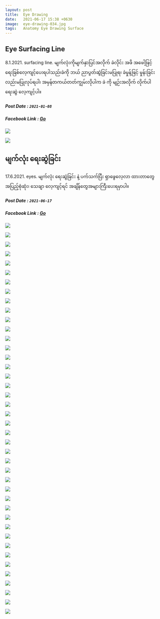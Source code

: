 ```yaml
---
layout: post
title:  Eye Drawing
date:   2021-06-17 15:38 +0630
image:  eye-drawing-034.jpg
tags:   Anatomy Eye Drawing Surface 
---
```

## Eye Surfacing Line
8.1.2021. surfacing line.
မျက်လုံးကိုမျက်နှာပြင်အလိုက် ခဲလိုင်း အဖိ အဖေါ့ဖြင့် ရေးခြစ်လေ့ကျင့်ပေးရပါသည်၊ခဲကို ဘယ် ညာပွတ်ဆွဲခြင်းမပြုရ၊ ခဲမှုန့်ဖြင့် မှုန်းခြင်းလည်းမပြုလုပ်ရပါ၊ အမှန်တကယ်တတ်ကျွမ်းလိုပါက ခဲ ကို မျဉ်းအလိုက် လိုက်ပါရေးဆွဲ လေ့ကျင့်ပါ။
##### Post Date : `2021-01-08`
##### Facebook Link : [Go](https://www.facebook.com/groups/243207936740930/posts/332508707810852/)

![]({{site.baseurl}}/img/eye-drawing-002/001.jpg)

![]({{site.baseurl}}/img/eye-drawing-002/002.jpg)

## မျက်လုံး ရေးဆွဲခြင်း
17.6.2021. eyes. မျက်လုံး ရေးဆွဲခြင်း နဲ့ ပက်သက်ပြီး ရှာဖွေလေ့လာ ထားတာတွေ အပြည့်စုံဆုံး၊ သေချာ လေ့ကျင့်ရင် အချိန်တွေအများကြီးပေးရမှာပါ။
##### Post Date : `2021-06-17`
##### Facebook Link : [Go](https://www.facebook.com/groups/243207936740930/permalink/410777679983954/)

![]({{site.baseurl}}/img/eye-drawing-001/001.jpg)

![]({{site.baseurl}}/img/eye-drawing-001/002.jpg)

![]({{site.baseurl}}/img/eye-drawing-001/003.jpg)

![]({{site.baseurl}}/img/eye-drawing-001/004.jpg)

![]({{site.baseurl}}/img/eye-drawing-001/005.jpg)

![]({{site.baseurl}}/img/eye-drawing-001/006.jpg)

![]({{site.baseurl}}/img/eye-drawing-001/007.jpg)

![]({{site.baseurl}}/img/eye-drawing-001/008.jpg)

![]({{site.baseurl}}/img/eye-drawing-001/009.jpg)

![]({{site.baseurl}}/img/eye-drawing-001/010.jpg)

![]({{site.baseurl}}/img/eye-drawing-001/011.jpg)

![]({{site.baseurl}}/img/eye-drawing-001/012.jpg)

![]({{site.baseurl}}/img/eye-drawing-001/013.jpg)

![]({{site.baseurl}}/img/eye-drawing-001/014.jpg)

![]({{site.baseurl}}/img/eye-drawing-001/015.jpg)

![]({{site.baseurl}}/img/eye-drawing-001/016.jpg)

![]({{site.baseurl}}/img/eye-drawing-001/017.jpg)

![]({{site.baseurl}}/img/eye-drawing-001/018.jpg)

![]({{site.baseurl}}/img/eye-drawing-001/019.jpg)

![]({{site.baseurl}}/img/eye-drawing-001/020.jpg)

![]({{site.baseurl}}/img/eye-drawing-001/021.jpg)

![]({{site.baseurl}}/img/eye-drawing-001/022.jpg)

![]({{site.baseurl}}/img/eye-drawing-001/023.jpg)

![]({{site.baseurl}}/img/eye-drawing-001/024.jpg)

![]({{site.baseurl}}/img/eye-drawing-001/025.jpg)

![]({{site.baseurl}}/img/eye-drawing-001/026.jpg)

![]({{site.baseurl}}/img/eye-drawing-001/027.jpg)

![]({{site.baseurl}}/img/eye-drawing-001/028.jpg)

![]({{site.baseurl}}/img/eye-drawing-001/029.jpg)

![]({{site.baseurl}}/img/eye-drawing-001/030.jpg)

![]({{site.baseurl}}/img/eye-drawing-001/031.jpg)

![]({{site.baseurl}}/img/eye-drawing-001/032.jpg)

![]({{site.baseurl}}/img/eye-drawing-001/033.jpg)

![]({{site.baseurl}}/img/eye-drawing-001/034.jpg)

![]({{site.baseurl}}/img/eye-drawing-001/035.jpg)

![]({{site.baseurl}}/img/eye-drawing-001/036.jpg)

![]({{site.baseurl}}/img/eye-drawing-001/037.jpg)

![]({{site.baseurl}}/img/eye-drawing-001/038.jpg)

![]({{site.baseurl}}/img/eye-drawing-001/039.jpg)

![]({{site.baseurl}}/img/eye-drawing-001/040.jpg)

![]({{site.baseurl}}/img/eye-drawing-001/041.jpg)

![]({{site.baseurl}}/img/eye-drawing-001/042.jpg)

